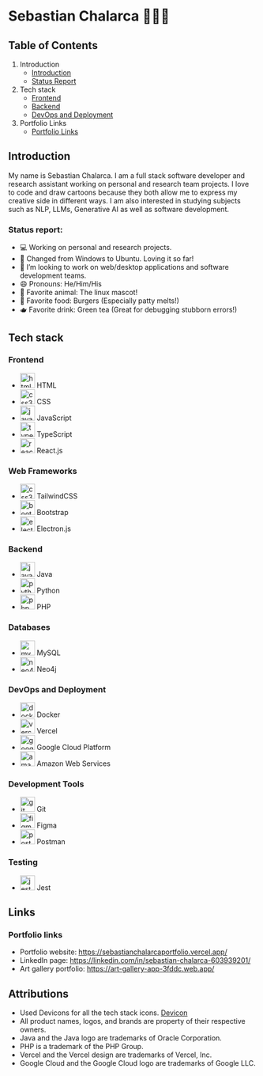 # Sebastian Chalarca 🧑🏻‍💻

## Table of Contents
1. Introduction
   - [Introduction](#introduction)
   - [Status Report](#status-report)
2. Tech stack
   - [Frontend](#frontend)
   - [Backend](#backend)
   - [DevOps and Deployment](#devops-and-deployment)
3. Portfolio Links
   - [Portfolio Links](#portfolio-links)
   

## Introduction
My name is Sebastian Chalarca. I am a full stack software developer and research assistant working on personal and research team projects. I love to code and draw cartoons because they both allow me to express my creative side in different ways. I am also interested in studying subjects such as NLP, LLMs, Generative AI as well as software development. 

### Status report: 

- 💻 Working on personal and research projects.
- 🐧 Changed from Windows to Ubuntu. Loving it so far!
- 👯 I’m looking to work on web/desktop applications and software development teams.
- 😄 Pronouns: He/Him/His
- 🐧 Favorite animal: The linux mascot!
- 🍔 Favorite food: Burgers (Especially patty melts!)
- 🫖 Favorite drink: Green tea (Great for debugging stubborn errors!)

## Tech stack

### Frontend
- <img src="https://cdn.jsdelivr.net/gh/devicons/devicon/icons/html5/html5-original.svg" alt="html logo" width="30" height="30"/> HTML
- <img src="https://cdn.jsdelivr.net/gh/devicons/devicon/icons/css3/css3-original.svg" alt="css3 logo" width="30" height="30"/> CSS
- <img src="https://cdn.jsdelivr.net/gh/devicons/devicon/icons/javascript/javascript-original.svg" alt="javascript logo" width="30" height="30"/> JavaScript
- <img src="https://cdn.jsdelivr.net/gh/devicons/devicon@latest/icons/typescript/typescript-original.svg" alt="typescript logo" width="30" height="30"/> TypeScript
- <img src="https://cdn.jsdelivr.net/gh/devicons/devicon/icons/react/react-original.svg" alt="react.js logo" width="30" height="30"/> React.js
### Web Frameworks
- <img src="https://cdn.jsdelivr.net/gh/devicons/devicon/icons/tailwindcss/tailwindcss-original.svg" alt="css3 logo" width="30" height="30"/> TailwindCSS
- <img src="https://cdn.jsdelivr.net/gh/devicons/devicon/icons/bootstrap/bootstrap-original.svg" alt="bootstrap logo" width="30" height="30"/> Bootstrap
- <img src="https://cdn.jsdelivr.net/gh/devicons/devicon/icons/electron/electron-original.svg" alt="electron.js logo" width="30" height="30"/> Electron.js
### Backend
- <img src="https://cdn.jsdelivr.net/gh/devicons/devicon/icons/java/java-original.svg" alt="java logo" width="30" height="30"/> Java
- <img src="https://cdn.jsdelivr.net/gh/devicons/devicon/icons/python/python-original.svg" alt="python logo" width="30" height="30"/> Python
- <img src="https://cdn.jsdelivr.net/gh/devicons/devicon/icons/php/php-original.svg" alt="php logo" width="30" height="30"/> PHP
### Databases
- <img src="https://cdn.jsdelivr.net/gh/devicons/devicon/icons/mysql/mysql-original.svg" alt="mysql logo" width="30" height="30"/> MySQL
- <img src="https://cdn.jsdelivr.net/gh/devicons/devicon/icons/neo4j/neo4j-original.svg" alt="neo4j logo" width="30" height="30"/> Neo4j
### DevOps and Deployment
- <img src="https://cdn.jsdelivr.net/gh/devicons/devicon/icons/docker/docker-original.svg" alt="docker logo" width="30" height="30"/> Docker
- <img src="https://cdn.jsdelivr.net/gh/devicons/devicon/icons/vercel/vercel-original.svg" alt="vercel logo" width="30" height="30"/> Vercel
- <img src="https://cdn.jsdelivr.net/gh/devicons/devicon@latest/icons/googlecloud/googlecloud-original.svg" alt="google cloud logo" width="30" height="30"/> Google Cloud Platform 
- <img src="https://cdn.jsdelivr.net/gh/devicons/devicon@latest/icons/amazonwebservices/amazonwebservices-plain-wordmark.svg" alt="amazon web services logo" width="30" height="30"/> Amazon Web Services
### Development Tools
- <img src="https://cdn.jsdelivr.net/gh/devicons/devicon@latest/icons/git/git-original.svg" alt="git logo" width="30" height="30"/> Git
- <img src="https://cdn.jsdelivr.net/gh/devicons/devicon@latest/icons/figma/figma-original.svg" alt="figma logo" width="30" height="30"/> Figma
- <img src="https://cdn.jsdelivr.net/gh/devicons/devicon@latest/icons/postman/postman-original.svg" alt="postman logo" width="30" height="30"/> Postman
### Testing
- <img src="https://cdn.jsdelivr.net/gh/devicons/devicon@latest/icons/jest/jest-plain.svg" alt="jest logo" width="30" height="30"/> Jest

## Links
### Portfolio links
- Portfolio website: https://sebastianchalarcaportfolio.vercel.app/
- LinkedIn page: https://linkedin.com/in/sebastian-chalarca-603939201/
- Art gallery portfolio: https://art-gallery-app-3fddc.web.app/

## Attributions
- Used Devicons for all the tech stack icons. [Devicon](https://devicon.dev/)
- All product names, logos, and brands are property of their respective owners.
- Java and the Java logo are trademarks of Oracle Corporation.
- PHP is a trademark of the PHP Group.
- Vercel and the Vercel design are trademarks of Vercel, Inc.
- Google Cloud and the Google Cloud logo are trademarks of Google LLC.
